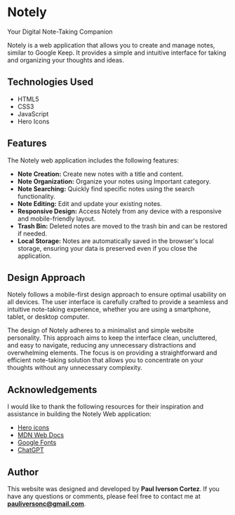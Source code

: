 # Notely 

Your Digital Note-Taking Companion

Notely is a web application that allows you to create and manage notes, similar to Google Keep. It provides a simple and intuitive interface for taking and organizing your thoughts and ideas. 

## Technologies Used

- HTML5
- CSS3
- JavaScript
- Hero Icons

## Features

The Notely web application includes the following features:

- **Note Creation:** Create new notes with a title and content.
- **Note Organization:** Organize your notes using Important category.
- **Note Searching:** Quickly find specific notes using the search functionality.
- **Note Editing:** Edit and update your existing notes.
- **Responsive Design:** Access Notely from any device with a responsive and mobile-friendly layout.
- **Trash Bin:** Deleted notes are moved to the trash bin and can be restored if needed.
- **Local Storage:** Notes are automatically saved in the browser's local storage, ensuring your data is preserved even if you close the application.

## Design Approach

Notely follows a mobile-first design approach to ensure optimal usability on all devices. The user interface is carefully crafted to provide a seamless and intuitive note-taking experience, whether you are using a smartphone, tablet, or desktop computer.

The design of Notely adheres to a minimalist and simple website personality. This approach aims to keep the interface clean, uncluttered, and easy to navigate, reducing any unnecessary distractions and overwhelming elements. The focus is on providing a straightforward and efficient note-taking solution that allows you to concentrate on your thoughts without any unnecessary complexity.

## Acknowledgements

I would like to thank the following resources for their inspiration and assistance in building the Notely Web application:

- [Hero icons](https://v1.heroicons.com/)
- [MDN Web Docs](https://developer.mozilla.org/en-US/)
- [Google Fonts](https://fonts.google.com/)
- [ChatGPT](https://openai.com/blog/chatgpt/)

## Author

This website was designed and developed by **Paul Iverson Cortez**. If you have any questions or comments, please feel free to contact me at **pauliversonc@gmail.com**.
